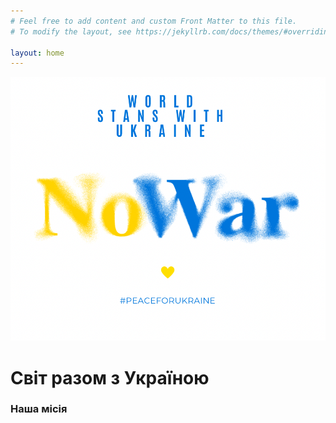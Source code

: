 ```yaml
---
# Feel free to add content and custom Front Matter to this file.
# To modify the layout, see https://jekyllrb.com/docs/themes/#overriding-theme-defaults

layout: home
---
```

![no war](assets/img/no_war.png)

# Світ разом з Україною

### Наша місія
